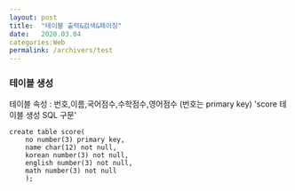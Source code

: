 ```yaml
---
layout: post
title:  "테이블 출력&검색&페이징"
date:   2020.03.04
categories:Web
permalink: /archivers/test
---
```


### 테이블 생성
테이블 속성 : 번호,이름,국어점수,수학점수,영어점수 (번호는 primary key)
'score 테이블 생성 SQL 구문'
~~~
create table score(
    no number(3) primary key,
    name char(12) not null,
    korean number(3) not null,
    english number(3) not null,
    math number(3) not null 
    );
~~~
